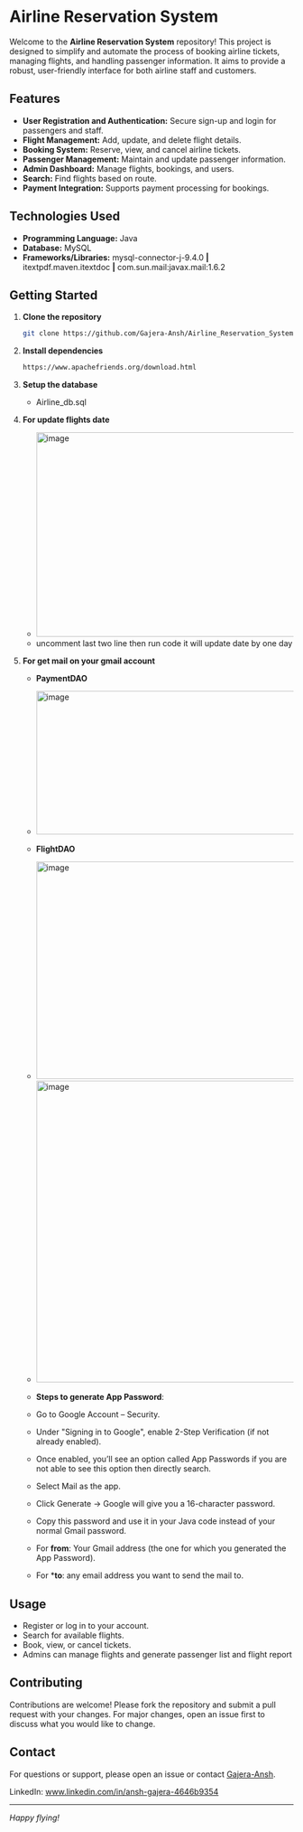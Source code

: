 # Airline Reservation System

Welcome to the **Airline Reservation System** repository! This project is designed to simplify and automate the process of booking airline tickets, managing flights, and handling passenger information. It aims to provide a robust, user-friendly interface for both airline staff and customers.

## Features

- **User Registration and Authentication:** Secure sign-up and login for passengers and staff.
- **Flight Management:** Add, update, and delete flight details.
- **Booking System:** Reserve, view, and cancel airline tickets.
- **Passenger Management:** Maintain and update passenger information.
- **Admin Dashboard:** Manage flights, bookings, and users.
- **Search:** Find flights based on route.
- **Payment Integration:** Supports payment processing for bookings.

## Technologies Used

- **Programming Language:** Java
- **Database:** MySQL
- **Frameworks/Libraries:** mysql-connector-j-9.4.0 **|** itextpdf.maven.itextdoc **|** com.sun.mail:javax.mail:1.6.2

## Getting Started

1. **Clone the repository**
   ```sh
   git clone https://github.com/Gajera-Ansh/Airline_Reservation_System.git
   ```
2. **Install dependencies**
   ```sh
   https://www.apachefriends.org/download.html
   ```
3. **Setup the database**
   - Airline_db.sql
  
4. **For update flights date**
   - <img width="1353" height="362" alt="image" src="https://github.com/user-attachments/assets/6a445705-c2db-4c04-aaab-ca1b104ea5a3" />
   - uncomment last two line then run code it will update date by one day

5. **For get mail on your gmail account**
   - **PaymentDAO**
   - <img width="535" height="254" alt="image" src="https://github.com/user-attachments/assets/1a852ddf-8efb-4841-b718-a891537c0861" />


   - **FlightDAO**
   - <img width="1334" height="385" alt="image" src="https://github.com/user-attachments/assets/8b3772cb-f565-4ec4-a61e-d93f6b7c0119" />

   - <img width="1347" height="534" alt="image" src="https://github.com/user-attachments/assets/a76af1a3-31f4-4473-8ee4-bb79321a9afd" />

   - **Steps to generate App Password**:
   - Go to Google Account – Security.
   - Under "Signing in to Google", enable 2-Step Verification (if not already enabled).
   - Once enabled, you’ll see an option called App Passwords if you are not able to see this option then directly search.
   - Select Mail as the app.
   - Click Generate → Google will give you a 16-character password.
   - Copy this password and use it in your Java code instead of your normal Gmail password.
   - For **from**: Your Gmail address (the one for which you generated the App Password).
   - For ***to**: any email address you want to send the mail to.

## Usage

- Register or log in to your account.
- Search for available flights.
- Book, view, or cancel tickets.
- Admins can manage flights and generate passenger list and flight report

## Contributing

Contributions are welcome! Please fork the repository and submit a pull request with your changes. For major changes, open an issue first to discuss what you would like to change.

## Contact

For questions or support, please open an issue or contact [Gajera-Ansh](https://github.com/Gajera-Ansh).

LinkedIn: www.linkedin.com/in/ansh-gajera-4646b9354

---

*Happy flying!*
